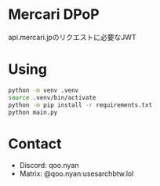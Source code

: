 # Mercari DPoP
api.mercari.jpのリクエストに必要なJWT

# Using
```bash
python -m venv .venv
source .venv/bin/activate
python -m pip install -r requirements.txt
python main.py
```
# Contact
- Discord: qoo.nyan
- Matrix: @qoo.nyan:usesarchbtw.lol